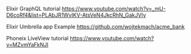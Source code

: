 Elixir GraphQL tutorial
https://www.youtube.com/watch?v=_mU-D6coRf4&list=PLAbJR1WvIKV-AtsVeN4JkcRhN_GakJVIy

Elixir Umbrella app Example
https://github.com/wojtekmach/acme_bank

Phoneix LiveView tutorial 
https://www.youtube.com/watch?v=MZvmYaFkNJI
